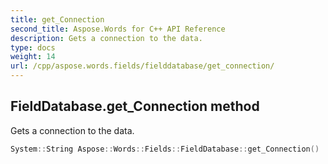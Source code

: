 ```yaml
---
title: get_Connection
second_title: Aspose.Words for C++ API Reference
description: Gets a connection to the data.
type: docs
weight: 14
url: /cpp/aspose.words.fields/fielddatabase/get_connection/
---
```

## FieldDatabase.get_Connection method


Gets a connection to the data.

```cpp
System::String Aspose::Words::Fields::FieldDatabase::get_Connection()
```

